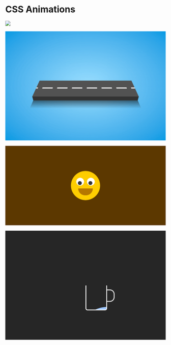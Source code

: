 # CSS Animations 

![](https://github.com/jerrylai19990120/css_animations/blob/master/projects/TypingNeonBoard/typing.gif)

![](https://github.com/jerrylai19990120/css_animations/blob/master/projects/endlessRoad/endlessRoad.gif)

![](https://github.com/jerrylai19990120/css_animations/blob/master/projects/smileyFace/smileyFace.gif)

![](https://github.com/jerrylai19990120/css_animations/blob/master/projects/waterCup/waterCup.gif)
